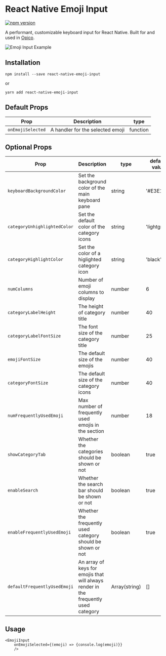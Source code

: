 # React Native Emoji Input

[![npm version](https://badge.fury.io/js/react-native-emoji-input.svg)](https://badge.fury.io/js/react-native-emoji-input)

A performant, customizable keyboard input for React Native. Built for and used in [Opico](http://onelink.to/opico).

![Emoji Input Example](https://media.giphy.com/media/7OWdR4BGCEtKJai6nu/giphy.gif)

## Installation

`npm install --save react-native-emoji-input`

or

`yarn add react-native-emoji-input`

## Default Props

| Prop              | Description                      | type     |
| ----------------- | -------------------------------- | -------- |
| `onEmojiSelected` | A handler for the selected emoji | function |

## Optional Props

| Prop                         | Description                                                                         | type          | default value |
| ---------------------------- | ----------------------------------------------------------------------------------- | ------------- | ------------- |
| `keyboardBackgroundColor`    | Set the background color of the main keyboard pane                                  | string        | '#E3E1EC'     |
| `categoryUnhighlightedColor` | Set the default color of the category icons                                         | string        | 'lightgray'   |
| `categoryHighlightColor`     | Set the color of a higlighted category icon                                         | string        | 'black'       |
| `numColumns`                 | Number of emoji columns to display                                                  | number        | 6             |
| `categoryLabelHeight`        | The height of category title                                                        | number        | 40            |
| `categoryLabelFontSize`      | The font size of the category title                                                 | number        | 25            |
| `emojiFontSize`              | The default size of the emojis                                                      | number        | 40            |
| `categoryFontSize`           | The default size of the category icons                                              | number        | 40            |
| `numFrequentlyUsedEmoji`     | Max number of frequently used emojis in the section                                 | number        | 18            |
| `showCategoryTab`            | Whether the categories should be shown or not                                       | boolean       | true          |
| `enableSearch`               | Whether the search bar should be shown or not                                       | boolean       | true          |
| `enableFrequentlyUsedEmoji`  | Whether the frequently used category should be shown or not                         | boolean       | true          |
| `defaultFrequentlyUsedEmoji` | An array of keys for emojis that will always render in the frequently used category | Array(string) | []            |

## Usage

```
<EmojiInput
	onEmojiSelected={(emoji) => {console.log(emoji)}}
	/>
```
